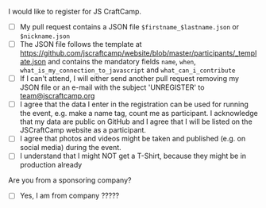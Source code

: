 I would like to register for JS CraftCamp.    
- [ ] My pull request contains a JSON file `$firstname_$lastname.json` or `$nickname.json`    
- [ ] The JSON file follows the template at https://github.com/jscraftcamp/website/blob/master/participants/_template.json and contains the mandatory fields `name`, `when`, `what_is_my_connection_to_javascript` and `what_can_i_contribute`    
- [ ] If I can't attend, I will either send another pull request removing my JSON file or an e-mail with the subject 'UNREGISTER' to team@jscraftcamp.org
- [ ] I agree that the data I enter in the registration can be used for running the event, e.g. make a name tag, count me as participant. I acknowledge that my data are public on GitHub and I agree that I will be listed on the JSCraftCamp website as a participant.
- [ ] I agree that photos and videos might be taken and published (e.g. on social media) during the event.
- [ ] I understand that I might NOT get a T-Shirt, because they might be in production already

Are you from a sponsoring company?
- [ ] Yes, I am from company ?????

